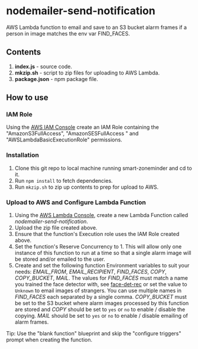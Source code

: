 # nodemailer-send-notification
AWS Lambda function to email and save to an S3 bucket alarm frames if a person in image matches the env var FIND_FACES.

## Contents
1. **index.js** - source code.
2. **mkzip.sh** - script to zip files for uploading to AWS Lambda.
3. **package.json** - npm package file.

## How to use

### IAM Role
Using the [AWS IAM Console](https://aws.amazon.com/console/) create an IAM Role containing the "AmazonS3FullAccess", "AmazonSESFullAccess " and "AWSLambdaBasicExecutionRole" permissions.

### Installation
1. Clone this git repo to local machine running smart-zoneminder and cd to it. 
2. Run ```npm install``` to fetch dependencies.
3. Run ```mkzip.sh``` to zip up contents to prep for upload to AWS. 

### Upload to AWS and Configure Lambda Function
1. Using the [AWS Lambda Console](https://aws.amazon.com/lambda), create a new Lambda Function called *nodemailer-send-notification*.
2. Upload the zip file created above.
3. Ensure that the function's Execution role uses the IAM Role created above.
4. Set the function's Reserve Concurrency to 1. This will allow only one instance of this function to run at a time so that a single alarm image will be stored and/or emailed to the user.
5. Create and set the following function Environment variables to suit your needs: *EMAIL_FROM*, *EMAIL_RECIPIENT*, *FIND_FACES*, *COPY*, *COPY_BUCKET*, *MAIL*. The values for *FIND_FACES* must match a name you trained the face detector with, see [face-det-rec](../../face-det-rec/README.md) or set the value to ```Unknown``` to email images of strangers. You can use multiple names in *FIND_FACES* each separated by a single comma. *COPY_BUCKET* must be set to the S3 bucket where alarm images processed by this function are stored and *COPY* should be set to ```yes``` or ```no``` to enable / disable the copying. *MAIL* should be set to ```yes``` or ```no``` to enable / disable emailing of alarm frames. 

Tip: Use the "blank function" blueprint and skip the "configure triggers" prompt when creating the function.